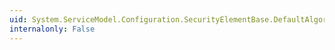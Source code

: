 ```yaml
---
uid: System.ServiceModel.Configuration.SecurityElementBase.DefaultAlgorithmSuite
internalonly: False
---
```

